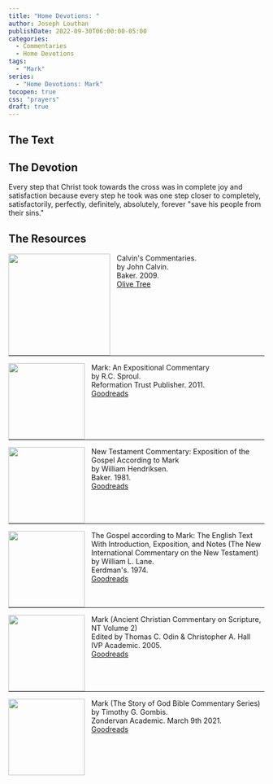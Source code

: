```yaml
---
title: "Home Devotions: "
author: Joseph Louthan
publishDate: 2022-09-30T06:00:00-05:00
categories:
  - Commentaries
  - Home Devotions
tags:
  - "Mark"
series:
  - "Home Devotions: Mark"
tocopen: true
css: "prayers"
draft: true
---
```

## The Text



## The Devotion



Every step that Christ took towards the cross was in complete joy and satisfaction because every step he took was one step closer to completely, satisfactorily, perfectly, definitely, absolutely, forever "save his people from their sins."

## The Resources

<p style="clear:both;">

<img src="/images/resources/commentary-calvin-set.png" align="left" width="200" style="padding-right: 10px" />Calvin's Commentaries.  
by John Calvin.  
Baker. 2009.  
[Olive Tree](https://www.olivetree.com/store/product.php?productid=17517)

<p style="clear:both;">

---

<img src="/images/resources/commentary-mark-sproul.jpg" align="left" width="150" style="padding-right: 10px" />Mark: An Expositional Commentary  
by R.C. Sproul.  
Reformation Trust Publisher. 2011.  
[Goodreads](https://www.goodreads.com/book/show/13329901-mark?ac=1&from_search=true&qid=AjPCOwNAXj&rank=1)

<p style="clear:both;">

---

<img src="/images/resources/commentary-mark-hendriksen.jpg" align="left" width="150" style="padding-right: 10px" />New Testament Commentary: Exposition of the Gospel According to Mark  
by William Hendriksen.  
Baker. 1981.  
[Goodreads](https://www.goodreads.com/book/show/2365098.Mark)

<p style="clear:both;">

---

<img src="/images/resources/commentary-mark-lane.jpg" align="left" width="150" style="padding-right: 10px" />The Gospel according to Mark: The English Text With Introduction, Exposition, and Notes (The New International Commentary on the New Testament)  
by William L. Lane.  
Eerdman's. 1974.  
[Goodreads](https://www.goodreads.com/book/show/978619.The_Gospel_of_Mark?from_search=true&from_srp=true&qid=UOUMUiJ7z4&rank=2)

<p style="clear:both;">

---

<img src="/images/resources/commentary-mark-oden.jpg" align="left" width="150" style="padding-right: 10px" />Mark (Ancient Christian Commentary on Scripture, NT Volume 2)  
Edited by Thomas C. Odin & Christopher A. Hall  
IVP Academic. 2005.  
[Goodreads](https://www.goodreads.com/book/show/33015669-mark)

<p style="clear:both;">

---

<img src="/images/resources/commentary-mark-gombis.jpg" align="left" width="150" style="padding-right: 10px" />Mark (The Story of God Bible Commentary Series)  
by Timothy G. Gombis.   
Zondervan Academic. March 9th 2021.  
[Goodreads](https://www.goodreads.com/book/show/54287613-mark)

<p style="clear:both;">

